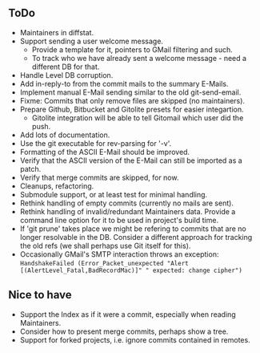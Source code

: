 ## ToDo

* Maintainers in diffstat.
* Support sending a user welcome message.
    * Provide a template for it, pointers to GMail filtering and such.
    * To track who we have already sent a welcome message - need a different DB for that.
* Handle Level DB corruption.
* Add in-reply-to from the commit mails to the summary E-Mails.
* Implement manual E-Mail sending similar to the old git-send-email.
* Fixme: Commits that only remove files are skipped (no maintainers).
* Prepare Github, Bitbucket and Gitolite presets for easier integartion.
    * Gitolite integration will be able to tell Gitomail which user did the push.
* Add lots of documentation.
* Use the git executable for rev-parsing for '-v'.
* Formatting of the ASCII E-Mail should be improved.
* Verify that the ASCII version of the E-Mail can still be imported as a patch.
* Verify that merge commits are skipped, for now.
* Cleanups, refactoring.
* Submodule support, or at least test for minimal handling.
* Rethink handling of empty commits (currently no mails are sent).
* Rethink handling of invalid/redundant Maintainers data. Provide a command line
  option for it to be used in project's build time.
* If 'git prune' takes place we might be refering to commits that are no
  longer resolvable in the DB. Consider a different approach for tracking
  the old refs (we shall perhaps use Git itself for this).
* Occasionally GMail's SMTP interaction throws an exception:
  `HandshakeFailed (Error_Packet_unexpected "Alert [(AlertLevel_Fatal,BadRecordMac)]" " expected: change cipher")`

## Nice to have

* Support the Index as if it were a commit, especially when reading Maintainers.
* Consider how to present merge commits, perhaps show a tree.
* Support for forked projects, i.e. ignore commits contained in remotes.
